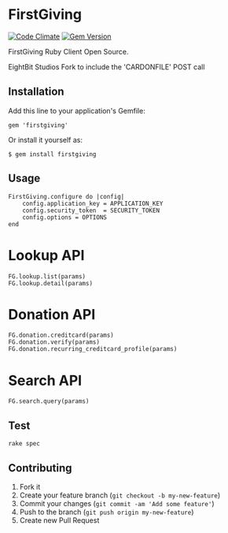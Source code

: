 # FirstGiving

[![Code Climate](https://codeclimate.com/github/boosterllc/firstgiving_ruby.png)](https://codeclimate.com/github/boosterllc/firstgiving_ruby)
[![Gem Version](https://badge.fury.io/rb/firstgiving.svg)](http://badge.fury.io/rb/firstgiving)

FirstGiving Ruby Client Open Source.

EightBit Studios Fork to include the 'CARDONFILE' POST call

## Installation

Add this line to your application's Gemfile:

    gem 'firstgiving'

Or install it yourself as:

    $ gem install firstgiving

## Usage

    
    FirstGiving.configure do |config|
        config.application_key = APPLICATION_KEY
        config.security_token  = SECURITY_TOKEN
        config.options = OPTIONS
    end

# Lookup API

    FG.lookup.list(params)
    FG.lookup.detail(params)

# Donation API

    FG.donation.creditcard(params)
    FG.donation.verify(params)
    FG.donation.recurring_creditcard_profile(params)
    
# Search API
    
    FG.search.query(params)

    
    
## Test

    rake spec


## Contributing

1. Fork it
2. Create your feature branch (`git checkout -b my-new-feature`)
3. Commit your changes (`git commit -am 'Add some feature'`)
4. Push to the branch (`git push origin my-new-feature`)
5. Create new Pull Request
